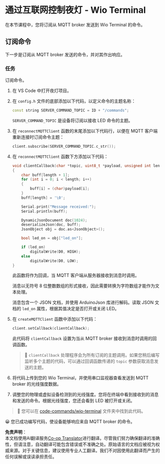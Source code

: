 <!--
CO_OP_TRANSLATOR_METADATA:
{
  "original_hash": "6754c915dae64ba70fcd5e52c37f3adf",
  "translation_date": "2025-08-24T23:12:30+00:00",
  "source_file": "1-getting-started/lessons/4-connect-internet/wio-terminal-commands.md",
  "language_code": "zh"
}
-->
# 通过互联网控制夜灯 - Wio Terminal

在本节课程中，您将订阅从 MQTT broker 发送到 Wio Terminal 的命令。

## 订阅命令

下一步是订阅从 MQTT broker 发送的命令，并对其作出响应。

### 任务

订阅命令。

1. 在 VS Code 中打开夜灯项目。

1. 在 `config.h` 文件的底部添加以下代码，以定义命令的主题名称：

    ```cpp
    const string SERVER_COMMAND_TOPIC = ID + "/commands";
    ```

    `SERVER_COMMAND_TOPIC` 是设备将订阅以接收 LED 命令的主题。

1. 在 `reconnectMQTTClient` 函数的末尾添加以下代码行，以便在 MQTT 客户端重新连接时订阅命令主题：

    ```cpp
    client.subscribe(SERVER_COMMAND_TOPIC.c_str());
    ```

1. 在 `reconnectMQTTClient` 函数下方添加以下代码：

    ```cpp
    void clientCallback(char *topic, uint8_t *payload, unsigned int length)
    {
        char buff[length + 1];
        for (int i = 0; i < length; i++)
        {
            buff[i] = (char)payload[i];
        }
        buff[length] = '\0';
    
        Serial.print("Message received:");
        Serial.println(buff);
    
        DynamicJsonDocument doc(1024);
        deserializeJson(doc, buff);
        JsonObject obj = doc.as<JsonObject>();
    
        bool led_on = obj["led_on"];
    
        if (led_on)
            digitalWrite(D0, HIGH);
        else
            digitalWrite(D0, LOW);
    }
    ```

    此函数将作为回调，当 MQTT 客户端从服务器接收到消息时调用。

    消息以无符号 8 位整数数组的形式接收，因此需要转换为字符数组才能作为文本处理。

    消息包含一个 JSON 文档，并使用 ArduinoJson 库进行解码。读取 JSON 文档的 `led_on` 属性，根据其值决定是否打开或关闭 LED。

1. 在 `createMQTTClient` 函数中添加以下代码：

    ```cpp
    client.setCallback(clientCallback);
    ```

    此代码将 `clientCallback` 设置为当从 MQTT broker 接收到消息时调用的回调函数。

    > 💁 `clientCallback` 处理程序会为所有订阅的主题调用。如果您稍后编写监听多个主题的代码，可以通过回调函数传递的 `topic` 参数获取消息发送的主题。

1. 将代码上传到您的 Wio Terminal，并使用串口监视器查看发送到 MQTT broker 的光线强度数据。

1. 调整您的物理或虚拟设备检测到的光线强度。您将在终端中看到接收到的消息和发送的命令。根据光线强度，您还会看到 LED 被打开或关闭。

> 💁 您可以在 [code-commands/wio-terminal](../../../../../1-getting-started/lessons/4-connect-internet/code-commands/wio-terminal) 文件夹中找到此代码。

😀 您已成功编写代码，使设备能够响应来自 MQTT broker 的命令。

**免责声明**：  
本文档使用AI翻译服务[Co-op Translator](https://github.com/Azure/co-op-translator)进行翻译。尽管我们努力确保翻译的准确性，但请注意，自动翻译可能包含错误或不准确之处。原始语言的文档应被视为权威来源。对于关键信息，建议使用专业人工翻译。我们不对因使用此翻译而产生的任何误解或误读承担责任。